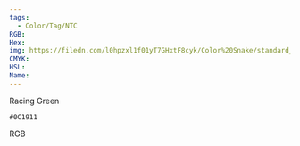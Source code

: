 ```yaml
---
tags:
  - Color/Tag/NTC
RGB:
Hex:
img: https://filedn.com/l0hpzxl1f01yT7GHxtF8cyk/Color%20Snake/standard_csv_to_svg//0C1911.svg
CMYK:
HSL:
Name:
---
```

Racing Green
```palette
#0C1911
```
RGB
